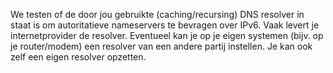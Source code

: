 We testen of de door jou gebruikte (caching/recursing) DNS resolver in staat is om autoritatieve nameservers te bevragen over IPv6. Vaak levert je internetprovider de resolver. Eventueel kan je op je eigen systemen (bijv. op je router/modem) een resolver van een andere partij instellen. Je kan ook zelf een eigen resolver opzetten.
